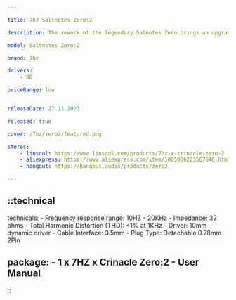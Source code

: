 ```yaml
---

title: 7hz Saltnotes Zero:2

description: The rework of the legendary Salnotes Zero brings an upgraded 10mm dynamic driver IEM with enhanced bass and midrange, maintaining the original's tonal balance while adding 3dB more in low frequencies for a bass experience that is detailed as it is fun. Equipped with a brand new Dynamic Driver with a PU+Metal composite diaphragm, brand-new crossover circuitry, and materials for the case and cable; This is beyond just a simple retune- it’s a complete upgrade.

model: Saltnotes Zero:2

brand: 7hz

drivers: 
    - DD

priceRange: low


releaseDate: 27.11.2023

released: true

cover: /7hz/zero2/featured.png

stores:
    - linsoul: https://www.linsoul.com/products/7hz-x-crinacle-zero-2
    - aliexpress: https://www.aliexpress.com/item/1005006223567646.html
    - hangout: https://hangout.audio/products/zero2

---
```



::technical
---
technicals:
    - Frequency response range: 10HZ - 20KHz
    - Impedance: 32 ohms
    - Total Harmonic Distortion (THD): <1% at 1KHz
    - Driver: 10mm dynamic driver
    - Cable Interface: 3.5mm
    - Plug Type: Detachable 0.78mm 2Pin

package: 
    - 1 x 7HZ x Crinacle Zero:2
    - User Manual
---
::